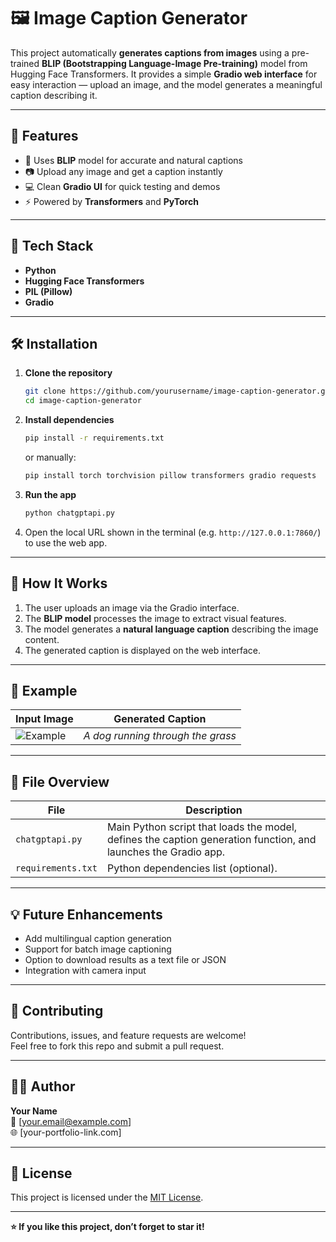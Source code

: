 # 🖼️ Image Caption Generator

This project automatically **generates captions from images** using a pre-trained **BLIP (Bootstrapping Language-Image Pre-training)** model from Hugging Face Transformers. It provides a simple **Gradio web interface** for easy interaction — upload an image, and the model generates a meaningful caption describing it.

---

## 🚀 Features

- 🧠 Uses **BLIP** model for accurate and natural captions  
- 📷 Upload any image and get a caption instantly  
- 💻 Clean **Gradio UI** for quick testing and demos  
- ⚡ Powered by **Transformers** and **PyTorch**

---

## 🧩 Tech Stack

- **Python**
- **Hugging Face Transformers**
- **PIL (Pillow)**
- **Gradio**

---

## 🛠️ Installation

1. **Clone the repository**
   ```bash
   git clone https://github.com/yourusername/image-caption-generator.git
   cd image-caption-generator
   ```

2. **Install dependencies**
   ```bash
   pip install -r requirements.txt
   ```
   or manually:
   ```bash
   pip install torch torchvision pillow transformers gradio requests
   ```

3. **Run the app**
   ```bash
   python chatgptapi.py
   ```

4. Open the local URL shown in the terminal (e.g. `http://127.0.0.1:7860/`) to use the web app.

---

## 🧠 How It Works

1. The user uploads an image via the Gradio interface.  
2. The **BLIP model** processes the image to extract visual features.  
3. The model generates a **natural language caption** describing the image content.  
4. The generated caption is displayed on the web interface.

---

## 📸 Example

| Input Image | Generated Caption |
|--------------|------------------|
| ![Example](example.jpg) | *A dog running through the grass* |

---

## 🧾 File Overview

| File | Description |
|------|--------------|
| `chatgptapi.py` | Main Python script that loads the model, defines the caption generation function, and launches the Gradio app. |
| `requirements.txt` | Python dependencies list (optional). |

---

## 💡 Future Enhancements

- Add multilingual caption generation  
- Support for batch image captioning  
- Option to download results as a text file or JSON  
- Integration with camera input  

---

## 🤝 Contributing

Contributions, issues, and feature requests are welcome!  
Feel free to fork this repo and submit a pull request.

---

## 🧑‍💻 Author

**Your Name**  
📧 [your.email@example.com]  
🌐 [your-portfolio-link.com]

---

## 📜 License

This project is licensed under the [MIT License](LICENSE).

---

**⭐ If you like this project, don’t forget to star it!**
